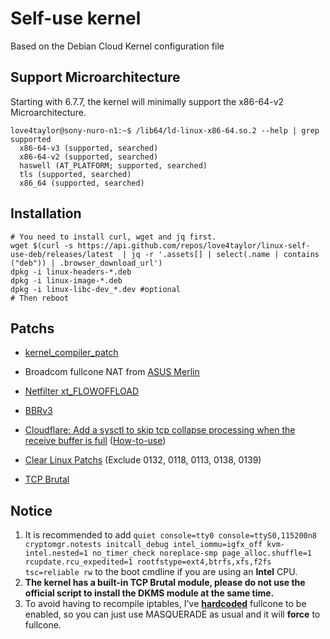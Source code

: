 # Self-use kernel

Based on the Debian Cloud Kernel configuration file

## Support Microarchitecture

Starting with 6.7.7, the kernel will minimally support the x86-64-v2 Microarchitecture.

```
love4taylor@sony-nuro-n1:~$ /lib64/ld-linux-x86-64.so.2 --help | grep supported
  x86-64-v3 (supported, searched)
  x86-64-v2 (supported, searched)
  haswell (AT_PLATFORM; supported, searched)
  tls (supported, searched)
  x86_64 (supported, searched)
```

## Installation

```shell
# You need to install curl, wget and jq first.
wget $(curl -s https://api.github.com/repos/love4taylor/linux-self-use-deb/releases/latest  | jq -r '.assets[] | select(.name | contains ("deb")) | .browser_download_url')
dpkg -i linux-headers-*.deb
dpkg -i linux-image-*.deb
dpkg -i linux-libc-dev_*.dev #optional
# Then reboot
```

## Patchs

- [kernel_compiler_patch](https://github.com/graysky2/kernel_compiler_patch)

- Broadcom fullcone NAT from [ASUS Merlin](https://github.com/RMerl/asuswrt-merlin.ng)
- [Netfilter xt_FLOWOFFLOAD](https://gitlab.com/xanmod/linux-patches/-/blob/master/linux-6.7.y-xanmod/net/netfilter/0002-netfilter-add-xt_FLOWOFFLOAD-target.patch?ref_type=heads)
- [BBRv3](https://gitlab.com/xanmod/linux-patches/-/tree/master/linux-6.7.y-xanmod/net/tcp/bbr3?ref_type=heads)
- [Cloudflare: Add a sysctl to skip tcp collapse processing when the receive  buffer is full](https://gitlab.com/xanmod/linux-patches/-/blob/master/linux-6.7.y-xanmod/net/tcp/cloudflare/0001-tcp-Add-a-sysctl-to-skip-tcp-collapse-processing-whe.patch?ref_type=heads) ([How-to-use](https://blog.cloudflare.com/optimizing-tcp-for-high-throughput-and-low-latency/))
- [Clear Linux Patchs](https://github.com/clearlinux-pkgs/linux) (Exclude 0132, 0118, 0113, 0138, 0139)
- [TCP Brutal](https://gist.github.com/love4taylor/111d56cd2b1dc149cba6d80f617f47b1)

## Notice

1. It is recommended to add `quiet console=tty0 console=ttyS0,115200n8 cryptomgr.notests initcall_debug intel_iommu=igfx_off kvm-intel.nested=1 no_timer_check noreplace-smp page_alloc.shuffle=1 rcupdate.rcu_expedited=1 rootfstype=ext4,btrfs,xfs,f2fs tsc=reliable rw` to the boot cmdline if you are using an **Intel** CPU.
2. **The kernel has a built-in TCP Brutal module, please do not use the official script to install the DKMS module at the same time.**
3. To avoid having to recompile iptables, I've [**hardcoded**](https://github.com/love4taylor/linux-self-use-deb/blob/ad1fcc5bb6c0da7f7584c029584f7a9f82f30ed4/0001-netfilter-nat-add-brcm-fullcone-support-from-ASUS.patch#L245-L249) fullcone to be enabled, so you can just use MASQUERADE as usual and it will **force** to fullcone.
